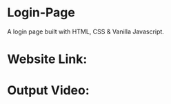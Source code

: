# Login-Page                       
A login page built with HTML, CSS & Vanilla Javascript.                            
<h1>Website Link:</h1>
<h1>Output Video:</h1>

